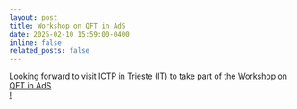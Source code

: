 ```yaml
---
layout: post
title: Workshop on QFT in AdS
date: 2025-02-10 15:59:00-0400
inline: false
related_posts: false
---
```


Looking forward to visit ICTP in Trieste (IT) to take part of the <a href="https://www.igap-ts.it/2024/07/23/workshop-on-qft-in-ads/" target="_blank">Workshop on QFT in AdS <br/>!
   

